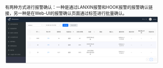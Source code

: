 有两种方式进行报警确认：一种是通过LANXIN报警和HOOK报警的报警确认链接，另一种是在Web-UI的报警确认页面通过标签进行批量确认。  
![alarmconfirm](images/alarmconfirm.png)